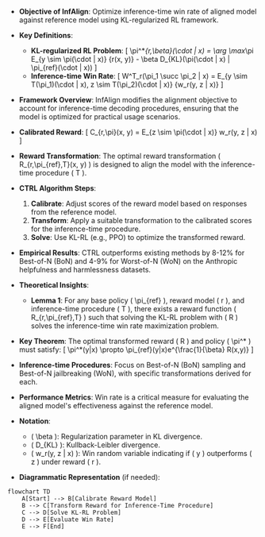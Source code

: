 - **Objective of InfAlign**: Optimize inference-time win rate of aligned model against reference model using KL-regularized RL framework.
  
- **Key Definitions**:
  - **KL-regularized RL Problem**: 
    \[
    \pi^*_{r,\beta}(\cdot | x) = \arg \max_\pi E_{y \sim \pi(\cdot | x)} \{r(x, y)\} - \beta D_{KL}(\pi(\cdot | x) \| \pi_{ref}(\cdot | x))
    \]
  - **Inference-time Win Rate**:
    \[
    W^T_r(\pi_1 \succ \pi_2 | x) = E_{y \sim T(\pi_1)(\cdot | x), z \sim T(\pi_2)(\cdot | x)} \{w_r(y, z | x)\}
    \]

- **Framework Overview**: InfAlign modifies the alignment objective to account for inference-time decoding procedures, ensuring that the model is optimized for practical usage scenarios.

- **Calibrated Reward**:
  \[
  C_{r,\pi}(x, y) = E_{z \sim \pi(\cdot | x)} w_r(y, z | x)
  \]

- **Reward Transformation**: The optimal reward transformation \( R_{r,\pi_{ref},T}(x, y) \) is designed to align the model with the inference-time procedure \( T \).

- **CTRL Algorithm Steps**:
  1. **Calibrate**: Adjust scores of the reward model based on responses from the reference model.
  2. **Transform**: Apply a suitable transformation to the calibrated scores for the inference-time procedure.
  3. **Solve**: Use KL-RL (e.g., PPO) to optimize the transformed reward.

- **Empirical Results**: CTRL outperforms existing methods by 8-12% for Best-of-N (BoN) and 4-9% for Worst-of-N (WoN) on the Anthropic helpfulness and harmlessness datasets.

- **Theoretical Insights**:
  - **Lemma 1**: For any base policy \( \pi_{ref} \), reward model \( r \), and inference-time procedure \( T \), there exists a reward function \( R_{r,\pi_{ref},T} \) such that solving the KL-RL problem with \( R \) solves the inference-time win rate maximization problem.
  
- **Key Theorem**: The optimal transformed reward \( R \) and policy \( \pi^* \) must satisfy:
  \[
  \pi^*(y|x) \propto \pi_{ref}(y|x)e^{\frac{1}{\beta} R(x,y)}
  \]

- **Inference-time Procedures**: Focus on Best-of-N (BoN) sampling and Best-of-N jailbreaking (WoN), with specific transformations derived for each.

- **Performance Metrics**: Win rate is a critical measure for evaluating the aligned model's effectiveness against the reference model.

- **Notation**:
  - \( \beta \): Regularization parameter in KL divergence.
  - \( D_{KL} \): Kullback-Leibler divergence.
  - \( w_r(y, z | x) \): Win random variable indicating if \( y \) outperforms \( z \) under reward \( r \).

- **Diagrammatic Representation** (if needed):
```mermaid
flowchart TD
    A[Start] --> B[Calibrate Reward Model]
    B --> C[Transform Reward for Inference-Time Procedure]
    C --> D[Solve KL-RL Problem]
    D --> E[Evaluate Win Rate]
    E --> F[End]
```
